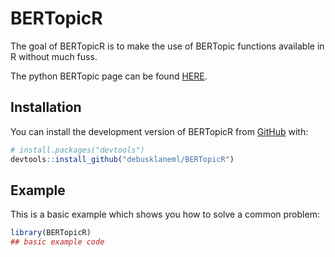 # BERTopicR

<!-- badges: start -->

<!-- badges: end -->

The goal of BERTopicR is to make the use of BERTopic functions available in R without much fuss.

The python BERTopic page can be found [HERE](https://maartengr.github.io/BERTopic/index.html).

## Installation

You can install the development version of BERTopicR from [GitHub](https://github.com/) with:

``` r
# install.packages("devtools")
devtools::install_github("debusklaneml/BERTopicR")
```

## Example

This is a basic example which shows you how to solve a common problem:

``` r
library(BERTopicR)
## basic example code
```
